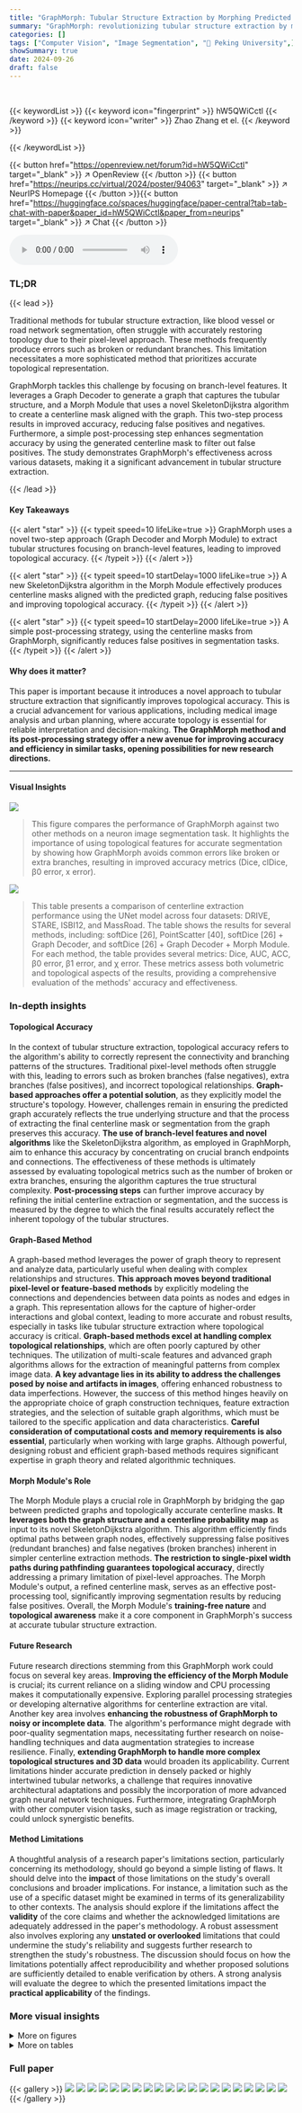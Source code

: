 ```yaml
---
title: "GraphMorph: Tubular Structure Extraction by Morphing Predicted Graphs"
summary: "GraphMorph: revolutionizing tubular structure extraction by morphing predicted graphs for superior topological accuracy."
categories: []
tags: ["Computer Vision", "Image Segmentation", "🏢 Peking University",]
showSummary: true
date: 2024-09-26
draft: false
---
```


<br>

{{< keywordList >}}
{{< keyword icon="fingerprint" >}} hW5QWiCctl {{< /keyword >}}
{{< keyword icon="writer" >}} Zhao Zhang et el. {{< /keyword >}}
 
{{< /keywordList >}}

{{< button href="https://openreview.net/forum?id=hW5QWiCctl" target="_blank" >}}
↗ OpenReview
{{< /button >}}
{{< button href="https://neurips.cc/virtual/2024/poster/94063" target="_blank" >}}
↗ NeurIPS Homepage
{{< /button >}}{{< button href="https://huggingface.co/spaces/huggingface/paper-central?tab=tab-chat-with-paper&paper_id=hW5QWiCctl&paper_from=neurips" target="_blank" >}}
↗ Chat
{{< /button >}}



<audio controls>
    <source src="https://ai-paper-reviewer.com/hW5QWiCctl/podcast.wav" type="audio/wav">
    Your browser does not support the audio element.
</audio>


### TL;DR


{{< lead >}}

Traditional methods for tubular structure extraction, like blood vessel or road network segmentation, often struggle with accurately restoring topology due to their pixel-level approach.  These methods frequently produce errors such as broken or redundant branches.  This limitation necessitates a more sophisticated method that prioritizes accurate topological representation.



GraphMorph tackles this challenge by focusing on branch-level features. It leverages a Graph Decoder to generate a graph that captures the tubular structure, and a Morph Module that uses a novel SkeletonDijkstra algorithm to create a centerline mask aligned with the graph. This two-step process results in improved accuracy, reducing false positives and negatives.  Furthermore, a simple post-processing step enhances segmentation accuracy by using the generated centerline mask to filter out false positives.  The study demonstrates GraphMorph's effectiveness across various datasets, making it a significant advancement in tubular structure extraction.

{{< /lead >}}


#### Key Takeaways

{{< alert "star" >}}
{{< typeit speed=10 lifeLike=true >}} GraphMorph uses a novel two-step approach (Graph Decoder and Morph Module) to extract tubular structures focusing on branch-level features, leading to improved topological accuracy. {{< /typeit >}}
{{< /alert >}}

{{< alert "star" >}}
{{< typeit speed=10 startDelay=1000 lifeLike=true >}} A new SkeletonDijkstra algorithm in the Morph Module effectively produces centerline masks aligned with the predicted graph, reducing false positives and improving topological accuracy. {{< /typeit >}}
{{< /alert >}}

{{< alert "star" >}}
{{< typeit speed=10 startDelay=2000 lifeLike=true >}} A simple post-processing strategy, using the centerline masks from GraphMorph, significantly reduces false positives in segmentation tasks. {{< /typeit >}}
{{< /alert >}}

#### Why does it matter?
This paper is important because it introduces a novel approach to tubular structure extraction that significantly improves topological accuracy.  This is a crucial advancement for various applications, including medical image analysis and urban planning, where accurate topology is essential for reliable interpretation and decision-making.  **The GraphMorph method and its post-processing strategy offer a new avenue for improving accuracy and efficiency in similar tasks, opening possibilities for new research directions.**

------
#### Visual Insights



![](https://ai-paper-reviewer.com/hW5QWiCctl/figures_1_1.jpg)

> This figure compares the performance of GraphMorph against two other methods on a neuron image segmentation task.  It highlights the importance of using topological features for accurate segmentation by showing how GraphMorph avoids common errors like broken or extra branches, resulting in improved accuracy metrics (Dice, clDice, β0 error, x error).





![](https://ai-paper-reviewer.com/hW5QWiCctl/tables_7_1.jpg)

> This table presents a comparison of centerline extraction performance using the UNet model across four datasets: DRIVE, STARE, ISBI12, and MassRoad.  The table shows the results for several methods, including: softDice [26], PointScatter [40], softDice [26] + Graph Decoder, and softDice [26] + Graph Decoder + Morph Module. For each method, the table provides several metrics: Dice, AUC, ACC, β0 error, β1 error, and χ error.  These metrics assess both volumetric and topological aspects of the results, providing a comprehensive evaluation of the methods' accuracy and effectiveness.





### In-depth insights


#### Topological Accuracy
In the context of tubular structure extraction, topological accuracy refers to the algorithm's ability to correctly represent the connectivity and branching patterns of the structures.  Traditional pixel-level methods often struggle with this, leading to errors such as broken branches (false negatives), extra branches (false positives), and incorrect topological relationships.  **Graph-based approaches offer a potential solution**, as they explicitly model the structure's topology.  However, challenges remain in ensuring the predicted graph accurately reflects the true underlying structure and that the process of extracting the final centerline mask or segmentation from the graph preserves this accuracy.  **The use of branch-level features and novel algorithms** like the SkeletonDijkstra algorithm, as employed in GraphMorph, aim to enhance this accuracy by concentrating on crucial branch endpoints and connections.  The effectiveness of these methods is ultimately assessed by evaluating topological metrics such as the number of broken or extra branches, ensuring the algorithm captures the true structural complexity. **Post-processing steps** can further improve accuracy by refining the initial centerline extraction or segmentation, and the success is measured by the degree to which the final results accurately reflect the inherent topology of the tubular structures.

#### Graph-Based Method
A graph-based method leverages the power of graph theory to represent and analyze data, particularly useful when dealing with complex relationships and structures.  **This approach moves beyond traditional pixel-level or feature-based methods** by explicitly modeling the connections and dependencies between data points as nodes and edges in a graph. This representation allows for the capture of higher-order interactions and global context, leading to more accurate and robust results, especially in tasks like tubular structure extraction where topological accuracy is critical.  **Graph-based methods excel at handling complex topological relationships**, which are often poorly captured by other techniques. The utilization of multi-scale features and advanced graph algorithms allows for the extraction of meaningful patterns from complex image data.  **A key advantage lies in its ability to address the challenges posed by noise and artifacts in images**, offering enhanced robustness to data imperfections.  However, the success of this method hinges heavily on the appropriate choice of graph construction techniques, feature extraction strategies, and the selection of suitable graph algorithms, which must be tailored to the specific application and data characteristics.  **Careful consideration of computational costs and memory requirements is also essential**, particularly when working with large graphs. Although powerful, designing robust and efficient graph-based methods requires significant expertise in graph theory and related algorithmic techniques.

#### Morph Module's Role
The Morph Module plays a crucial role in GraphMorph by bridging the gap between predicted graphs and topologically accurate centerline masks.  **It leverages both the graph structure and a centerline probability map** as input to its novel SkeletonDijkstra algorithm.  This algorithm efficiently finds optimal paths between graph nodes, effectively suppressing false positives (redundant branches) and false negatives (broken branches) inherent in simpler centerline extraction methods.  **The restriction to single-pixel width paths during pathfinding guarantees topological accuracy**, directly addressing a primary limitation of pixel-level approaches.  The Morph Module's output, a refined centerline mask, serves as an effective post-processing tool, significantly improving segmentation results by reducing false positives.  Overall, the Morph Module's **training-free nature** and **topological awareness** make it a core component in GraphMorph's success at accurate tubular structure extraction.

#### Future Research
Future research directions stemming from this GraphMorph work could focus on several key areas.  **Improving the efficiency of the Morph Module** is crucial; its current reliance on a sliding window and CPU processing makes it computationally expensive. Exploring parallel processing strategies or developing alternative algorithms for centerline extraction are vital.  Another key area involves **enhancing the robustness of GraphMorph to noisy or incomplete data**.  The algorithm's performance might degrade with poor-quality segmentation maps, necessitating further research on noise-handling techniques and data augmentation strategies to increase resilience.  Finally, **extending GraphMorph to handle more complex topological structures and 3D data** would broaden its applicability. Current limitations hinder accurate prediction in densely packed or highly intertwined tubular networks, a challenge that requires innovative architectural adaptations and possibly the incorporation of more advanced graph neural network techniques.  Furthermore, integrating GraphMorph with other computer vision tasks, such as image registration or tracking, could unlock synergistic benefits.

#### Method Limitations
A thoughtful analysis of a research paper's limitations section, particularly concerning its methodology, should go beyond a simple listing of flaws. It should delve into the **impact** of those limitations on the study's overall conclusions and broader implications. For instance, a limitation such as the use of a specific dataset might be examined in terms of its generalizability to other contexts.  The analysis should explore if the limitations affect the **validity** of the core claims and whether the acknowledged limitations are adequately addressed in the paper's methodology.  A robust assessment also involves exploring any **unstated or overlooked** limitations that could undermine the study's reliability and suggests further research to strengthen the study's robustness.  The discussion should focus on how the limitations potentially affect reproducibility and whether proposed solutions are sufficiently detailed to enable verification by others. A strong analysis will evaluate the degree to which the presented limitations impact the **practical applicability** of the findings.


### More visual insights

<details>
<summary>More on figures
</summary>


![](https://ai-paper-reviewer.com/hW5QWiCctl/figures_3_1.jpg)

> This figure illustrates the training process of GraphMorph.  It shows how a segmentation network processes an input image, generating a probability map and multi-scale feature maps.  Regions of interest (ROIs) are sampled, and their features are fed into a Graph Decoder (using a modified Deformable DETR). The Graph Decoder predicts nodes within the ROIs and their adjacency matrices using a link prediction module.  The training process involves pixel-wise, bipartite matching, and weighted-BCE losses.


![](https://ai-paper-reviewer.com/hW5QWiCctl/figures_6_1.jpg)

> This figure illustrates the inference process of centerline extraction in the GraphMorph method.  It starts with a segmentation network producing a centerline probability map and multi-scale features. These features are fed into a Graph Decoder, which uses a sliding window approach to predict graphs representing the tubular structures in the image. Finally, the predicted graphs and probability map are combined in the Morph Module to generate a final, topologically accurate centerline mask. The final result is contrasted with a simpler thresholding approach to highlight the improved topological accuracy of GraphMorph.


![](https://ai-paper-reviewer.com/hW5QWiCctl/figures_9_1.jpg)

> This figure provides a visual comparison of GraphMorph's performance against other methods on the segmentation and centerline extraction tasks.  It highlights specific examples where GraphMorph successfully addresses false negatives (missing parts of the structure), false positives (incorrectly identified parts), and topological errors (incorrect connections or branchings). The yellow, green, and red arrows point to the specific errors that are corrected by the GraphMorph method.


![](https://ai-paper-reviewer.com/hW5QWiCctl/figures_14_1.jpg)

> This figure shows the steps involved in constructing a graph from a binary mask of a road network.  It starts with skeletonization, then identifies endpoints and junctions, merges nearby junctions, and finally resolves loops and multiple edges to create a simplified graph suitable for efficient processing.  The subfigure (b) demonstrates how the number of neighbouring centerline points (N) is calculated for each point.


![](https://ai-paper-reviewer.com/hW5QWiCctl/figures_17_1.jpg)

> This figure demonstrates the importance of considering topology in tubular structure segmentation. It compares the results of GraphMorph with two other methods that don't explicitly model topology. The figure shows that GraphMorph significantly improves segmentation accuracy by learning branch-level features and reducing topological errors, such as broken or redundant branches.


![](https://ai-paper-reviewer.com/hW5QWiCctl/figures_18_1.jpg)

> This figure visualizes the intermediate steps in the centerline extraction process using GraphMorph. It compares the results of GraphMorph with a simpler thresholding method. The top four rows show that GraphMorph improves results by morphing predicted graphs; however, the bottom two rows illustrate that inaccurate probability maps can cause GraphMorph to miss some true positives.


![](https://ai-paper-reviewer.com/hW5QWiCctl/figures_19_1.jpg)

> This figure shows a comparison of segmentation results with and without the post-processing step applied in GraphMorph.  Four datasets are used for the comparison: DRIVE, STARE, ISBI12, and MassRoad. For each dataset, the figure shows the original image, the ground truth segmentation, the results obtained without the post-processing step (using a simple threshold), and the final results produced by GraphMorph, which incorporates a post-processing step to suppress false positives. Green arrows highlight areas where the post-processing successfully removes false positive predictions.


![](https://ai-paper-reviewer.com/hW5QWiCctl/figures_19_2.jpg)

> This figure compares the segmentation results of GraphMorph and a baseline method (SoftDice) on a sample image.  Yellow arrows highlight areas where the baseline method missed parts of the tubular structure (false negatives), while green arrows point to regions where the baseline incorrectly identified non-tubular regions as part of the structure (false positives).  The image shows that GraphMorph more accurately identifies the tubular structure, reducing both false negatives and false positives.


</details>




<details>
<summary>More on tables
</summary>


![](https://ai-paper-reviewer.com/hW5QWiCctl/tables_7_2.jpg)
> This table presents a comparison of the segmentation performance achieved by using GraphMorph in conjunction with different segmentation network backbones (UNet, ResUNet, and CS-Net).  It shows the improvement in volumetric metrics (Dice, clDice, ACC) and topological metrics (Bo error, B1 error, and X error) when GraphMorph is added to the standard softDice loss function. The results are presented across four different datasets (DRIVE, ISBI12, STARE, and MassRoad).  The table demonstrates the consistent improvement obtained by integrating GraphMorph into the various network backbones, showcasing its general applicability and effectiveness.

![](https://ai-paper-reviewer.com/hW5QWiCctl/tables_8_1.jpg)
> This table compares the performance of GraphMorph against several state-of-the-art (SOTA) methods on four different datasets for the image segmentation task.  The metrics used include Dice, clDice, ACC, ARI, VOI, and topological error metrics (β0 error, β1 error, χ error). The table shows that GraphMorph consistently outperforms other methods across all datasets and metrics, achieving the best scores (in bold) and most of the second-best scores (underlined). This demonstrates the effectiveness of GraphMorph in achieving high-precision and high-reliability image segmentation results.

![](https://ai-paper-reviewer.com/hW5QWiCctl/tables_9_1.jpg)
> This table presents the results of experiments conducted to determine the optimal size of the Region of Interest (ROI) for both the segmentation and centerline extraction tasks.  Different ROI sizes (H) were tested, and the table shows the impact on various metrics, including Dice coefficient, clDice, β₀ error (a measure of topological errors), and Accuracy (ACC). The results help determine the optimal ROI size that balances performance and computational cost.

![](https://ai-paper-reviewer.com/hW5QWiCctl/tables_9_2.jpg)
> This table demonstrates the impact of post-processing on the segmentation task using two different methods, softDice+Ours and without post-processing. It shows the Dice, clDice, Bo error, B1 error, and x error for both methods on two datasets: DRIVE and MassRoad.  The results indicate the improvement in metrics after applying post-processing, particularly a significant reduction in false positives.

![](https://ai-paper-reviewer.com/hW5QWiCctl/tables_15_1.jpg)
> This table compares the performance of RelationFormer's [rln]-token approach and the proposed dynamic link prediction module in terms of time efficiency and accuracy. The comparison is done on two datasets, DRIVE and STARE. The metrics include time taken for link prediction, node detection performance (AP@0.5 and AR@0.5), edge detection performance (AP@0.5 and AR@0.5), volumetric metrics (Dice and ACC), and topological metrics (B0 error, B1 error, and X error). The results show that the dynamic module achieves comparable performance to the [rln]-token approach but with significantly reduced computational complexity.

![](https://ai-paper-reviewer.com/hW5QWiCctl/tables_16_1.jpg)
> This table compares the computational resources required for training two different methods: SoftDice and softDice+Ours.  The softDice+Ours method, which incorporates the GraphMorph framework, uses significantly more parameters and FLOPs (floating point operations), leading to a longer training time per iteration and higher GPU memory consumption.

![](https://ai-paper-reviewer.com/hW5QWiCctl/tables_16_2.jpg)
> This table presents the inference time for each module in the GraphMorph pipeline. The inference time is measured in seconds for a single 384x384 image patch from the DRIVE dataset, with H=32 and stride=30 for the sliding window.  The Morph Module is the most time-consuming step, and the authors suggest that parallelization of this step could significantly improve efficiency.

![](https://ai-paper-reviewer.com/hW5QWiCctl/tables_20_1.jpg)
> This table presents the quantitative results of GraphMorph on the PARSE dataset, a 3D dataset for pulmonary arterial vascular segmentation.  It compares the performance of the standard softDice loss with the proposed GraphMorph method using UNet as the backbone.  The evaluation metrics include volumetric metrics (Dice, clDice, ACC), distribution metrics (ARI, VOI), and topological metrics (β₀ error, χ error).  The results demonstrate that GraphMorph significantly improves performance across all metrics, highlighting its effectiveness in 3D segmentation tasks.

</details>




### Full paper

{{< gallery >}}
<img src="https://ai-paper-reviewer.com/hW5QWiCctl/1.png" class="grid-w50 md:grid-w33 xl:grid-w25" />
<img src="https://ai-paper-reviewer.com/hW5QWiCctl/2.png" class="grid-w50 md:grid-w33 xl:grid-w25" />
<img src="https://ai-paper-reviewer.com/hW5QWiCctl/3.png" class="grid-w50 md:grid-w33 xl:grid-w25" />
<img src="https://ai-paper-reviewer.com/hW5QWiCctl/4.png" class="grid-w50 md:grid-w33 xl:grid-w25" />
<img src="https://ai-paper-reviewer.com/hW5QWiCctl/5.png" class="grid-w50 md:grid-w33 xl:grid-w25" />
<img src="https://ai-paper-reviewer.com/hW5QWiCctl/6.png" class="grid-w50 md:grid-w33 xl:grid-w25" />
<img src="https://ai-paper-reviewer.com/hW5QWiCctl/7.png" class="grid-w50 md:grid-w33 xl:grid-w25" />
<img src="https://ai-paper-reviewer.com/hW5QWiCctl/8.png" class="grid-w50 md:grid-w33 xl:grid-w25" />
<img src="https://ai-paper-reviewer.com/hW5QWiCctl/9.png" class="grid-w50 md:grid-w33 xl:grid-w25" />
<img src="https://ai-paper-reviewer.com/hW5QWiCctl/10.png" class="grid-w50 md:grid-w33 xl:grid-w25" />
<img src="https://ai-paper-reviewer.com/hW5QWiCctl/11.png" class="grid-w50 md:grid-w33 xl:grid-w25" />
<img src="https://ai-paper-reviewer.com/hW5QWiCctl/12.png" class="grid-w50 md:grid-w33 xl:grid-w25" />
<img src="https://ai-paper-reviewer.com/hW5QWiCctl/13.png" class="grid-w50 md:grid-w33 xl:grid-w25" />
<img src="https://ai-paper-reviewer.com/hW5QWiCctl/14.png" class="grid-w50 md:grid-w33 xl:grid-w25" />
<img src="https://ai-paper-reviewer.com/hW5QWiCctl/15.png" class="grid-w50 md:grid-w33 xl:grid-w25" />
<img src="https://ai-paper-reviewer.com/hW5QWiCctl/16.png" class="grid-w50 md:grid-w33 xl:grid-w25" />
<img src="https://ai-paper-reviewer.com/hW5QWiCctl/17.png" class="grid-w50 md:grid-w33 xl:grid-w25" />
<img src="https://ai-paper-reviewer.com/hW5QWiCctl/18.png" class="grid-w50 md:grid-w33 xl:grid-w25" />
<img src="https://ai-paper-reviewer.com/hW5QWiCctl/19.png" class="grid-w50 md:grid-w33 xl:grid-w25" />
<img src="https://ai-paper-reviewer.com/hW5QWiCctl/20.png" class="grid-w50 md:grid-w33 xl:grid-w25" />
{{< /gallery >}}